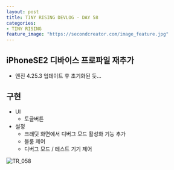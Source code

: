 ```yaml
---
layout: post
title: TINY RISING DEVLOG - DAY 58
categories:
- TINY RISING
feature_image: "https://secondcreator.com/image_feature.jpg"
---
```


## iPhoneSE2 디바이스 프로파일 재추가
- 엔진 4.25.3 업데이트 후 초기화된 듯…

## 구현
- UI
  - 토글버튼
- 설정
  - 크래딧 화면에서 디버그 모드 활성화 기능 추가
  - 블룸 제어
  - 디버그 모드 / 테스트 기기 제어

![TR_058](https://secondcreator.com/blog/imgs/TR_058.png)
